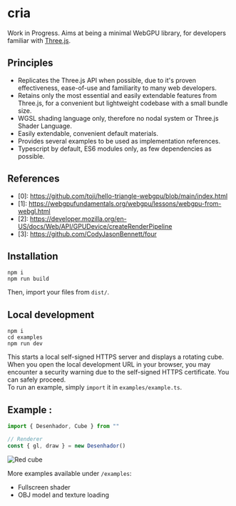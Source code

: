 # cria

Work in Progress. Aims at being a minimal WebGPU library, for developers familiar with [Three.js](https://github.com/mrdoob/three).

## Principles

- Replicates the Three.js API when possible, due to it's proven effectiveness, ease-of-use and familiarity to many web developers.
- Retains only the most essential and easily extendable features from Three.js, for a convenient but lightweight codebase with a small bundle size.
- WGSL shading language only, therefore no nodal system or Three.js Shader Language.
- Easily extendable, convenient default materials.
- Provides several examples to be used as implementation references.
- Typescript by default, ES6 modules only, as few dependencies as possible.

## References

- \[0]: https://github.com/toji/hello-triangle-webgpu/blob/main/index.html
- \[1]: https://webgpufundamentals.org/webgpu/lessons/webgpu-from-webgl.html
- \[2]: https://developer.mozilla.org/en-US/docs/Web/API/GPUDevice/createRenderPipeline
- \[3]: https://github.com/CodyJasonBennett/four

## Installation

`npm i`<br>
`npm run build`

Then, import your files from `dist/`.

## Local development

`npm i`<br>
`cd examples`<br>
`npm run dev`<br>

This starts a local self-signed HTTPS server and displays a rotating cube.<br/>
When you open the local development URL in your browser, you may encounter a security warning due to the self-signed HTTPS certificate. You can safely proceed.<br/>
To run an example, simply `import` it in `examples/example.ts`.

## Example :

```ts
import { Desenhador, Cube } from ""

// Renderer
const { gl, draw } = new Desenhador()

```

![Red cube](https://i.imgur.com/ZoJGlo6.png)

More examples available under `/examples`:
- Fullscreen shader
- OBJ model and texture loading